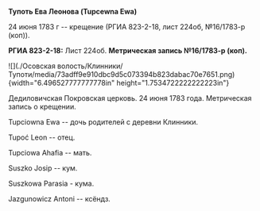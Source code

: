 **Тупоть Ева Леонова (Tupcewna Ewa)**

24 июня 1783 г -- крещение (РГИА 823-2-18, лист 224об, №16/1783-р
(коп)).

**РГИА 823-2-18:** Лист 224об. **Метрическая запись №16/1783-р (коп).**

![](./Осовская волость/Клинники/Тупоти/media/73adff9e910dbc9d5c073394b823dabac70e7651.png){width="6.496527777777778in"
height="1.7534722222222223in"}

Дедиловичская Покровская церковь. 24 июня 1783 года. Метрическая запись
о крещении.

Tupciowna Ewa -- дочь родителей с деревни Клинники.

Tupoć Leon -- отец.

Tupciowa Ahafia -- мать.

Suszko Josip -- кум.

Suszkowa Parasia - кума.

Jazgunowicz Antoni -- ксёндз.
